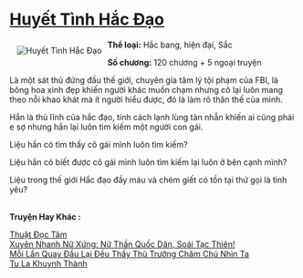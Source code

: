 <a href="https://utruyen.com/huyet-tinh-hac-dao/12453/" title="Huyết Tình Hắc Đạo"><h1>Huyết Tình Hắc Đạo</h1></a><div style="display:table"><img align="right" style="float: left; padding: 10px;" src="https://utruyen.com/images/story/200x260/huyet-tinh-hac-dao.jpg" alt="Huyết Tình Hắc Đạo"><b>Thể loại:</b> Hắc bang, hiện đại, Sắc<p></p><b>Số chương:</b> 120 chương + 5 ngoại truyện<p></p>Là một sát thủ đứng đầu thế giới, chuyên gia tâm lý tội phạm của FBI, là bông hoa xinh đẹp khiến người khác muốn chạm nhưng cô lại luôn mang theo nỗi khao khát mà ít người hiểu được, đó là làm rõ thân thế của mình.<p></p>Hắn là thủ lĩnh của hắc đạo, tính cách lạnh lùng tàn nhẫn khiến ai cũng phải e sợ nhưng hắn lại luôn tìm kiếm một người con gái.<p></p>Liệu hắn có tìm thấy cô gái mình luôn tìm kiếm?<p></p>Liệu hắn có biết được cô gái mình luôn tìm kiếm lại luôn ở bên cạnh mình?<p></p>Liệu trong thế giới Hắc đạo đầy máu và chém giết có tồn tại thứ gọi là tình yêu?</div><p><br><b>Truyện Hay Khác :</b></p><a href="https://utruyen.com/thuat-doc-tam/16037/" alt="Thuật Đọc Tâm">Thuật Đọc Tâm</a><br/><a href="https://github.com/quanluxury/ngontinhhot/tree/master/truyenhay/19208/" alt="Xuyên Nhanh Nữ Xứng: Nữ Thần Quốc Dân, Soái Tạc Thiên!">Xuyên Nhanh Nữ Xứng: Nữ Thần Quốc Dân, Soái Tạc Thiên!</a><br/><a href="https://dammyh.wordpress.com/2019/11/07/moi-lan-quay-dau-lai-deu-thay-thu-truong-cham-chu-nhin-ta/" alt="Mỗi Lần Quay Đầu Lại Đều Thấy Thủ Trưởng Chăm Chú Nhìn Ta">Mỗi Lần Quay Đầu Lại Đều Thấy Thủ Trưởng Chăm Chú Nhìn Ta</a><br/><a href="https://dammyh.wordpress.com/2019/11/07/tu-la-khuynh-thanh/" alt="Tu La Khuynh Thành">Tu La Khuynh Thành</a><br/>
